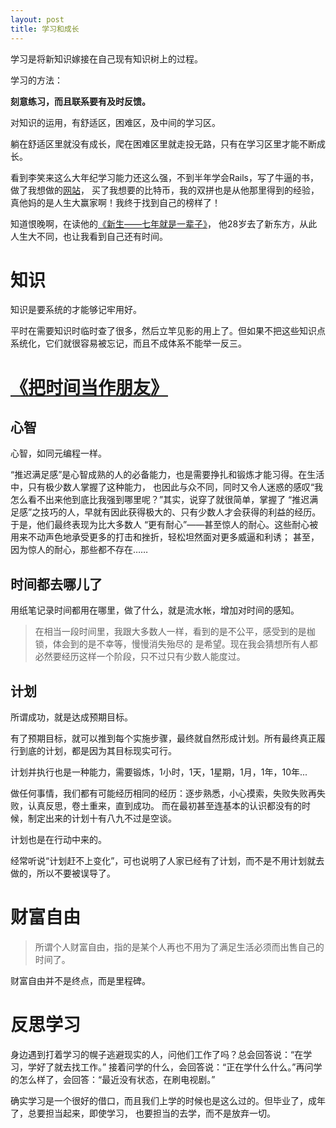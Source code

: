 ```yaml
---
layout: post
title: 学习和成长
---
```


学习是将新知识嫁接在自己现有知识树上的过程。

学习的方法：

**刻意练习，而且联系要有及时反馈。**

对知识的运用，有舒适区，困难区，及中间的学习区。

躺在舒适区里就没有成长，爬在困难区里就走投无路，只有在学习区里才能不断成长。

看到李笑来这么大年纪学习能力还这么强，不到半年学会Rails，写了牛逼的书，做了我想做的[网站](http://zhibimo.com)，
买了我想要的比特币，我的双拼也是从他那里得到的经验，真他妈的是人生大赢家啊！我终于找到自己的榜样了！

知道恨晚啊，在读他的[《新生——七年就是一辈子》](http://zhibimo.com/books/xiaolai/reborn-every-7-years)，
他28岁去了新东方，从此人生大不同，也让我看到自己还有时间。

# 知识
知识是要系统的才能够记牢用好。

平时在需要知识时临时查了很多，然后立竿见影的用上了。但如果不把这些知识点系统化，它们就很容易被忘记，而且不成体系不能举一反三。

# [《把时间当作朋友》](http://zhibimo.com/books/xiaolai/ba-shi-jian-dang-zuo-peng-you)

## 心智

心智，如同元编程一样。

“推迟满足感”是心智成熟的人的必备能力，也是需要挣扎和锻炼才能习得。在生活中，只有极少数人掌握了这种能力，
也因此与众不同，同时又令人迷惑的感叹“我怎么看不出来他到底比我强到哪里呢？”其实，说穿了就很简单，掌握了
“推迟满足感”之技巧的人，早就有因此获得极大的、只有少数人才会获得的利益的经历。于是，他们最终表现为比大多数人
“更有耐心”——甚至惊人的耐心。这些耐心被用来不动声色地承受更多的打击和挫折，轻松坦然面对更多威逼和利诱；
甚至，因为惊人的耐心，那些都不存在……



## 时间都去哪儿了

用纸笔记录时间都用在哪里，做了什么，就是流水帐，增加对时间的感知。

> 在相当一段时间里，我跟大多数人一样，看到的是不公平，感受到的是枷锁，体会到的是不幸等，慢慢消失殆尽的
是希望。现在我会猜想所有人都必然要经历这样一个阶段，只不过只有少数人能度过。

## 计划

所谓成功，就是达成预期目标。

有了预期目标，就可以推到每个实施步骤，最终就自然形成计划。所有最终真正履行到底的计划，都是因为其目标现实可行。

计划并执行也是一种能力，需要锻炼，1小时，1天，1星期，1月，1年，10年...

做任何事情，我们都有可能经历相同的经历：逐步熟悉，小心摸索，失败失败再失败，认真反思，卷土重来，直到成功。
而在最初甚至连基本的认识都没有的时候，制定出来的计划十有八九不过是空谈。

计划也是在行动中来的。

经常听说“计划赶不上变化”，可也说明了人家已经有了计划，而不是不用计划就去做的，所以不要被误导了。

# 财富自由

> 所谓个人财富自由，指的是某个人再也不用为了满足生活必须而出售自己的时间了。

财富自由并不是终点，而是里程碑。


# 反思学习
身边遇到打着学习的幌子逃避现实的人，问他们工作了吗？总会回答说：“在学习，学好了就去找工作。”
接着问学的什么，会回答说：“正在学什么什么。”再问学的怎么样了，会回答：“最近没有状态，在刷电视剧。”

确实学习是一个很好的借口，而且我们上学的时候也是这么过的。但毕业了，成年了，总要担当起来，即使学习，
也要担当的去学，而不是放弃一切。
